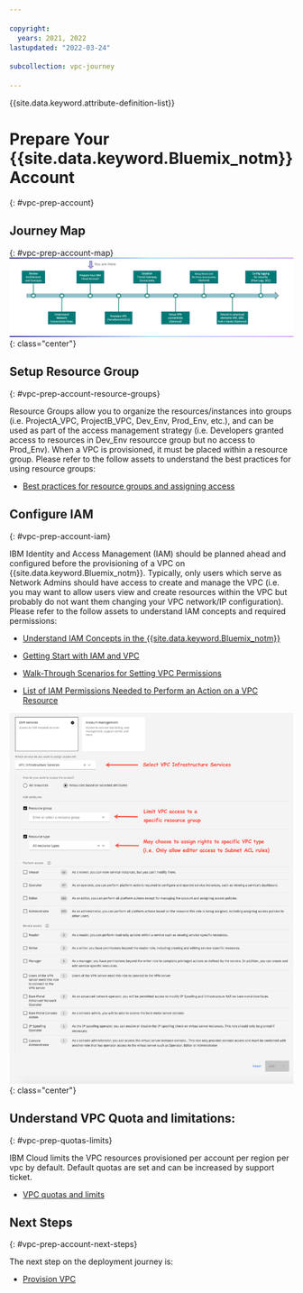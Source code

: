```yaml
---

copyright:
  years: 2021, 2022
lastupdated: "2022-03-24"

subcollection: vpc-journey

---
```


{{site.data.keyword.attribute-definition-list}}

# Prepare Your {{site.data.keyword.Bluemix_notm}} Account
{: #vpc-prep-account}


## Journey Map
{: #vpc-prep-account-map}
![Architecture](images/prepare-account/journey-map.png){: class="center"}

## Setup Resource Group

{: #vpc-prep-account-resource-groups}

Resource Groups allow you to organize the resources/instances into groups (i.e. ProjectA_VPC, ProjectB_VPC, Dev_Env, Prod_Env, etc.), and can be used as part of the access management strategy (i.e. Developers granted access to resources in Dev_Env resourcce group but no access to Prod_Env). When a VPC is provisioned, it must be placed within a resource group. Please refer to the follow assets to understand the best practices for using resource groups:

- [Best practices for resource groups and assigning access](https://{DomainName}/docs/account?topic=account-account_setup)

## Configure IAM
{: #vpc-prep-account-iam}

IBM Identity and Access Management (IAM) should be planned ahead and configured before the provisioning of a VPC on {{site.data.keyword.Bluemix_notm}}. Typically, only users which serve as Network Admins should have access to create and manage the VPC (i.e. you may want to allow users view and create resources within the VPC but probably do not want them changing your VPC network/IP configuration). Please refer to the follow assets to understand IAM concepts and required permissions:

- [Understand IAM Concepts in the {{site.data.keyword.Bluemix_notm}}](https://{DomainName}/docs/account?topic=account-iamoverview)

- [Getting Start with IAM and VPC](https://{DomainName}/docs/vpc?topic=vpc-iam-getting-started)

- [Walk-Through Scenarios for Setting VPC Permissions](https://{DomainName}/docs/vpc?topic=vpc-managing-user-permissions-for-vpc-resources#team-access-scenario)

- [List of IAM Permissions Needed to Perform an Action on a VPC Resource](https://{DomainName}/docs/vpc?topic=vpc-resource-authorizations-required-for-api-and-cli-calls)

![Architecture](images/prepare-account/vpc-iam.png){: class="center"}

## Understand VPC Quota and limitations:
{: #vpc-prep-quotas-limits}

IBM Cloud limits the VPC resources provisioned per account per region per vpc by default. Default quotas are set and can be increased by support ticket.

* [VPC quotas and limits](https://https://{DomainName}/docs/vpc?topic=vpc-quotas)

## Next Steps
{: #vpc-prep-account-next-steps}

The next step on the deployment journey is:

* [Provision VPC](/docs/vpc-journey?topic=vpc-journey-vpc-provisioning)
